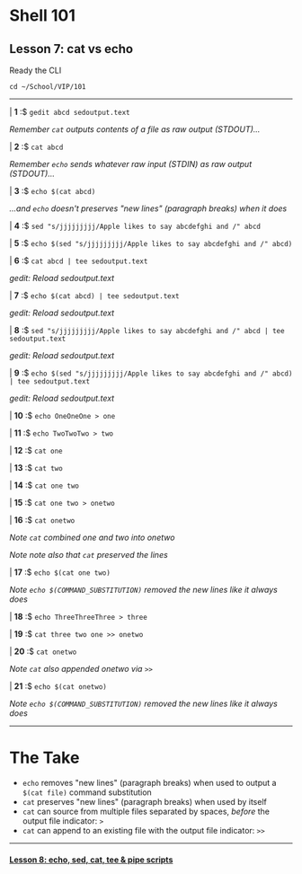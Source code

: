 # Shell 101
## Lesson 7: cat vs echo

Ready the CLI

`cd ~/School/VIP/101`

___

| **1** :$ `gedit abcd sedoutput.text`

*Remember `cat` outputs contents of a file as raw output (STDOUT)...*

| **2** :$ `cat abcd`

*Remember `echo` sends whatever raw input (STDIN) as raw output (STDOUT)...*

| **3** :$ `echo $(cat abcd)`

*...and `echo` doesn't preserves "new lines" (paragraph breaks) when it does*

| **4** :$ `sed "s/jjjjjjjjj/Apple likes to say abcdefghi and /" abcd`

| **5** :$ `echo $(sed "s/jjjjjjjjj/Apple likes to say abcdefghi and /" abcd)`

| **6** :$ `cat abcd | tee sedoutput.text`

*gedit: Reload sedoutput.text*

| **7** :$ `echo $(cat abcd) | tee sedoutput.text`

*gedit: Reload sedoutput.text*

| **8** :$ `sed "s/jjjjjjjjj/Apple likes to say abcdefghi and /" abcd | tee sedoutput.text`

*gedit: Reload sedoutput.text*

| **9** :$ `echo $(sed "s/jjjjjjjjj/Apple likes to say abcdefghi and /" abcd) | tee sedoutput.text`

*gedit: Reload sedoutput.text*

| **10** :$ `echo OneOneOne > one`

| **11** :$ `echo TwoTwoTwo > two`

| **12** :$ `cat one`

| **13** :$ `cat two`

| **14** :$ `cat one two`

| **15** :$ `cat one two > onetwo`

| **16** :$ `cat onetwo`

*Note `cat` combined one and two into onetwo*

*Note note also that `cat` preserved the lines*

| **17** :$ `echo $(cat one two)`

*Note `echo $(COMMAND_SUBSTITUTION)` removed the new lines like it always does*

| **18** :$ `echo ThreeThreeThree > three`

| **19** :$ `cat three two one >> onetwo`

| **20** :$ `cat onetwo`

*Note `cat` also appended onetwo via `>>`*

| **21** :$ `echo $(cat onetwo)`

*Note `echo $(COMMAND_SUBSTITUTION)` removed the new lines like it always does*

___

# The Take

- `echo` removes "new lines" (paragraph breaks) when used to output a `$(cat file)` command substitution
- `cat` preserves "new lines" (paragraph breaks) when used by itself
- `cat` can source from multiple files separated by spaces, *before* the output file indicator: `>`
- `cat` can append to an existing file with the output file indicator: `>>`

___

#### [Lesson 8: echo, sed, cat, tee & pipe scripts](https://github.com/inkVerb/vip/blob/master/101/Lesson-08.md)
